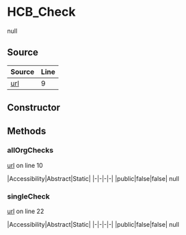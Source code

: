 # HCB_Check

null
## Source
|Source|Line|
|-|-|
|[url](https://github.com/devramsean0/hcb.js/blob/299d388/src/api_endpoints/checks.ts#L9)|9|
## Constructor
## Methods
### allOrgChecks
[url](https://github.com/devramsean0/hcb.js/blob/299d388/src/api_endpoints/checks.ts#L10) on line 10  

|Accessibility|Abstract|Static|
|-|-|-|-|
|public|false|false|
null

### singleCheck
[url](https://github.com/devramsean0/hcb.js/blob/299d388/src/api_endpoints/checks.ts#L22) on line 22  

|Accessibility|Abstract|Static|
|-|-|-|-|
|public|false|false|
null
